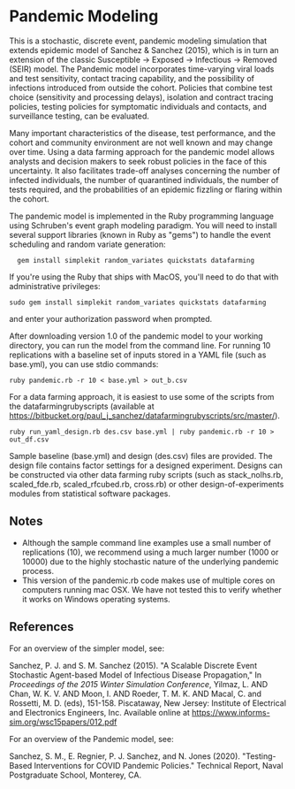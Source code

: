 Pandemic Modeling
===
This is a stochastic, discrete event, pandemic modeling simulation that extends epidemic model of Sanchez & Sanchez (2015), which is in turn an extension of the classic Susceptible -> Exposed -> Infectious -> Removed (SEIR) model.
The Pandemic model incorporates time-varying viral loads and test sensitivity, contact tracing capability, and the possibility of infections introduced from outside the cohort. Policies that combine test choice (sensitivity and processing delays), isolation and contract tracing policies, testing policies for symptomatic individuals and contacts, and surveillance testing, can be evaluated.

Many important characteristics of the disease, test performance, and the cohort and community environment are not well known and may change over time. Using a data farming approach for the pandemic model allows analysts and decision makers to seek robust policies in the face of this uncertainty. It also facilitates trade-off analyses concerning the number of infected individuals, the number of quarantined individuals, the number of tests required, and the probabilities of an epidemic fizzling or flaring within the cohort.

The pandemic model is implemented in the Ruby programming language using Schruben's
event graph modeling paradigm.  You will need to install several support
libraries (known in Ruby as "gems") to handle the event scheduling and
random variate generation:

	  gem install simplekit random_variates quickstats datafarming

If you're using the Ruby that ships with MacOS, you'll need to do
that with administrative privileges:

    sudo gem install simplekit random_variates quickstats datafarming

and enter your authorization password when prompted.

After downloading version 1.0 of the pandemic model to your working directory, you can run the model from the command line.  For running 10 replications with a baseline set of inputs stored in a YAML file (such as base.yml), you can use stdio commands:

 	ruby pandemic.rb -r 10 < base.yml > out_b.csv

For a data farming approach, it is easiest to use some of the scripts from the datafarmingrubyscripts (available at <https://bitbucket.org/paul_j_sanchez/datafarmingrubyscripts/src/master/>).  

	ruby run_yaml_design.rb des.csv base.yml | ruby pandemic.rb -r 10 > out_df.csv

Sample baseline (base.yml) and design (des.csv) files are provided. The design file contains factor settings for a designed experiment.  Designs can be constructed via other data farming ruby scripts (such as stack_nolhs.rb, scaled_fde.rb, scaled_rfcubed.rb, cross.rb) or other design-of-experiments modules from statistical software packages.

Notes
---
 * Although the sample command line examples use a small number of replications (10), we recommend using a much larger number (1000 or 10000) due to the highly stochastic nature of the underlying pandemic process.
 * This version of the pandemic.rb code makes use of multiple cores on computers running mac OSX.  We have not tested this to verify whether it works on Windows operating systems.

References
---

For an overview of the simpler model, see:

Sanchez, P. J. and S. M. Sanchez (2015). "A Scalable Discrete Event Stochastic Agent-based Model of Infectious Disease Propagation," In
_Proceedings of the 2015 Winter Simulation Conference_,
Yilmaz, L. AND Chan, W. K. V. AND Moon, I. AND Roeder, T. M. K. AND Macal, C. and Rossetti, M. D. (eds), 151-158.  Piscataway, New Jersey: Institute of Electrical and Electronics Engineers, Inc.  Available online at <https://www.informs-sim.org/wsc15papers/012.pdf>

For an overview of the Pandemic model, see:

Sanchez, S. M., E. Regnier, P. J. Sanchez, and N. Jones (2020). "Testing-Based Interventions for COVID Pandemic Policies." Technical Report, Naval Postgraduate School, Monterey, CA.
